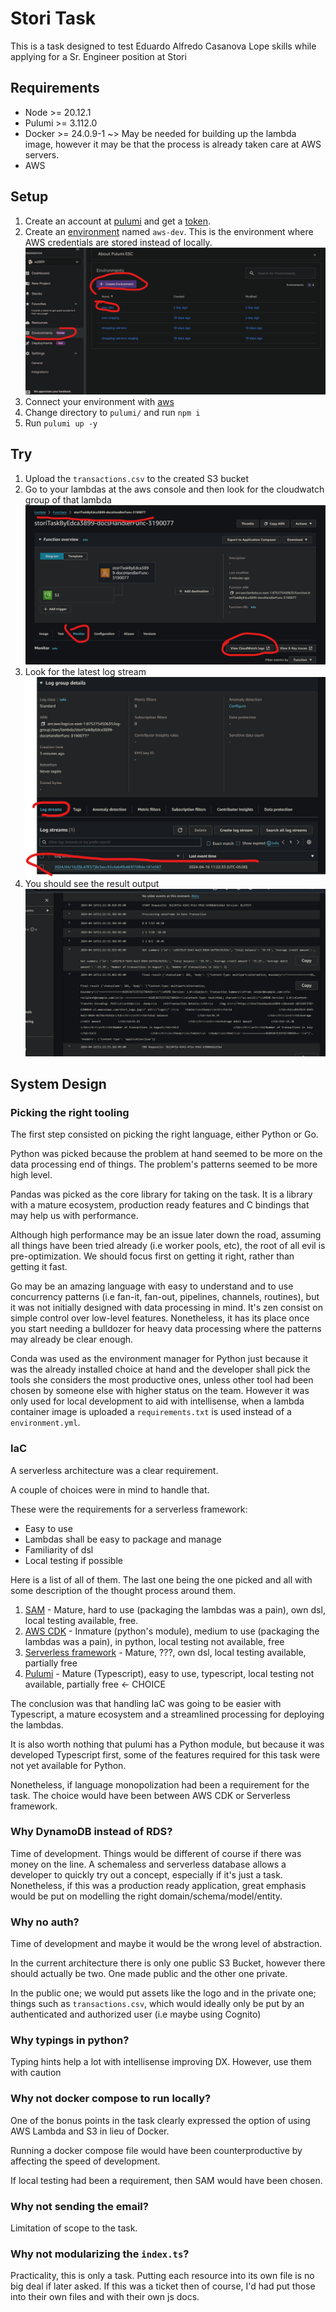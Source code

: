 # Stori Task

This is a task designed to test Eduardo Alfredo Casanova Lope skills while applying for a Sr. Engineer position at Stori

## Requirements

- Node >= 20.12.1
- Pulumi >= 3.112.0
- Docker >= 24.0.9-1 ~> May be needed for building up the lambda image, however it may be that the process is already taken care at AWS servers.
- AWS

## Setup

1. Create an account at [pulumi](https://www.pulumi.com/docs/get-started/) and get a [token](https://www.pulumi.com/docs/pulumi-cloud/access-management/access-tokens/#personal-access-tokens).
2. Create an [environment](https://www.pulumi.com/docs/esc/) named `aws-dev`. This is the environment where AWS credentials are stored instead of locally.
![alt text](image-3.png)
3. Connect your environment with [aws](https://www.pulumi.com/docs/esc/environments/#using-secrets-providers-and-oidc)
4. Change directory to `pulumi/` and run `npm i`
5. Run `pulumi up -y`

## Try

1. Upload the `transactions.csv` to the created S3 bucket
2. Go to your lambdas at the aws console and then look for the cloudwatch group of that lambda
![Lambda page](image-1.png)
3. Look for the latest log stream
![Lambda stream](image-2.png)
4. You should see the result output
![Cloudwatch lambda logs](image.png)

## System Design

### Picking the right tooling

The first step consisted on picking the right language, either Python or Go.

Python was picked because the problem at hand seemed to be more on the data processing end of things. The problem's patterns seemed to be more high level.

Pandas was picked as the core library for taking on the task. It is a library with a mature ecosystem, production ready features and C bindings that may help us with performance.

Although high performance may be an issue later down the road, assuming all things have been tried already (i.e worker pools, etc), the root of all evil is pre-optimization. We should focus first on getting it right, rather than getting it fast.

Go may be an amazing language with easy to understand and to use concurrency patterns (i.e fan-it, fan-out, pipelines, channels, routines), but it was not initially designed with data processing in mind. It's zen consist on simple control over low-level features. Nonetheless, it has its place once you start needing a bulldozer for heavy data processing where the patterns may already be clear enough.

Conda was used as the environment manager for Python just because it was the already installed choice at hand and the developer shall pick the tools she considers the most productive ones, unless other tool had been chosen by someone else with higher status on the team. However it was only used for local development to aid with intellisense, when a lambda container image is uploaded a `requirements.txt` is used instead of a `environment.yml`.

### IaC

A serverless architecture was a clear requirement.

A couple of choices were in mind to handle that.

These were the requirements for a serverless framework:

- Easy to use
- Lambdas shall be easy to package and manage
- Familiarity of dsl
- Local testing if possible

Here is a list of all of them. The last one being the one picked and all with some description of the thought process around them.

1. [SAM](https://aws.amazon.com/serverless/sam/) - Mature, hard to use (packaging the lambdas was a pain), own dsl, local testing available, free.
2. [AWS CDK](https://aws.amazon.com/cdk/) - Inmature (python's module), medium to use (packaging the lambdas was a pain), in python, local testing not available, free
3. [Serverless framework](https://www.serverless.com/framework) - Mature, ???, own dsl, local testing available, partially free
4. [Pulumi](https://www.pulumi.com/docs/) - Mature (Typescript), easy to use, typescript, local testing not available, partially free <- CHOICE

The conclusion was that handling IaC was going to be easier with Typescript, a mature ecosystem and a streamlined processing for deploying the lambdas.

It is also worth nothing that pulumi has a Python module, but because it was developed Typescript first, some of the features required for this task were not yet available for Python.

Nonetheless, if language monopolization had been a requirement for the task. The choice would have been between AWS CDK or Serverless framework.

### Why DynamoDB instead of RDS?

Time of development. Things would be different of course if there was money on the line. A schemaless and serverless database allows a developer to quickly try out a concept, especially if it's just a task. Nonetheless, if this was a production ready application, great emphasis would be put on modelling the right domain/schema/model/entity.

### Why no auth?

Time of development and maybe it would be the wrong level of abstraction.

In the current architecture there is only one public S3 Bucket, however there should actually be two. One made public and the other one private.

In the public one; we would put assets like the logo and in the private one; things such as `transactions.csv`, which would ideally only be put by an authenticated and authorized user (i.e maybe using Cognito)

### Why typings in python?

Typing hints help a lot with intellisense improving DX. However, use them with caution

### Why not docker compose to run locally?

One of the bonus points in the task clearly expressed the option of using AWS Lambda and S3 in lieu of Docker.

Running a docker compose file would have been counterproductive by affecting the speed of development.

If local testing had been a requirement, then SAM would have been chosen.

### Why not sending the email?

Limitation of scope to the task.

### Why not modularizing the `index.ts`?

Practicality, this is only a task. Putting each resource into its own file is no big deal if later asked.
If this was a ticket then of course, I'd had put those into their own files and with their own js docs.
